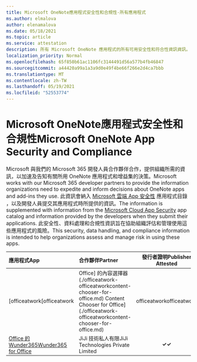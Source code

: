 ```yaml
---
title: Microsoft OneNote應用程式安全性和合規性-所有應用程式
ms.author: elmalova
author: elenamalova
ms.date: 05/18/2021
ms.topic: article
ms.service: attestation
description: 所有 Microsoft OneNote 應用程式的所有可用安全性和符合性資訊資訊。
localization_priority: Normal
ms.openlocfilehash: 65f850b61ac1106fc3144491d56a577b4fb46847
ms.sourcegitcommit: a44420a99a1a3a9d0e49f4be66f266e2d4ca7bbb
ms.translationtype: MT
ms.contentlocale: zh-TW
ms.lasthandoff: 05/19/2021
ms.locfileid: "52553774"
---
```

# <a name="microsoft-onenote-app-security-and-compliance"></a><span data-ttu-id="832c3-103">Microsoft OneNote應用程式安全性和合規性</span><span class="sxs-lookup"><span data-stu-id="832c3-103">Microsoft OneNote App Security and Compliance</span></span>

<span data-ttu-id="832c3-104">Microsoft 與我們的 Microsoft 365 開發人員合作夥伴合作，提供組織所需的資訊，以加速及告知有關所用 OneNote 應用程式和增益集的決策。</span><span class="sxs-lookup"><span data-stu-id="832c3-104">Microsoft works with our Microsoft 365 developer partners to provide the information organizations need to expedite and inform decisions about OneNote apps and add-ins they use.</span></span> <span data-ttu-id="832c3-105">此資訊會納入 [Microsoft 雲端 App 安全性](https://www.microsoft.com/en-us/enterprise-mobility-security/cloud-app-security) 應用程式目錄 ，以及開發人員提交其應用程式時所提供的資訊。</span><span class="sxs-lookup"><span data-stu-id="832c3-105">The information is supplemented with information from the [Microsoft Cloud App Security](https://www.microsoft.com/en-us/enterprise-mobility-security/cloud-app-security) app catalog and information provided by the developers when they submit their applications.</span></span> <span data-ttu-id="832c3-106">此安全性、資料處理和合規性資訊旨在協助組織評估和管理使用這些應用程式的風險。</span><span class="sxs-lookup"><span data-stu-id="832c3-106">This security, data handling, and compliance information is intended to help organizations assess and manage risk in using these apps.</span></span>

| <span data-ttu-id="832c3-107">**應用程式**</span><span class="sxs-lookup"><span data-stu-id="832c3-107">**App**</span></span> | <span data-ttu-id="832c3-108">**合作夥伴**</span><span class="sxs-lookup"><span data-stu-id="832c3-108">**Partner**</span></span> | <span data-ttu-id="832c3-109">**發行者證明**</span><span class="sxs-lookup"><span data-stu-id="832c3-109">**Publisher Attested**</span></span> | <span data-ttu-id="832c3-110">**認證**</span><span class="sxs-lookup"><span data-stu-id="832c3-110">**Certified**</span></span> |
|:--------|:------------|:----------------------:|:-------------:|
| <span data-ttu-id="832c3-111">[officeatwork</span><span class="sxs-lookup"><span data-stu-id="832c3-111">[officeatwork</span></span> | <span data-ttu-id="832c3-112">Office] 的內容選擇器 (./officeatwork-officeatworkcontent-chooser-for-office.md) </span><span class="sxs-lookup"><span data-stu-id="832c3-112">Content Chooser for Office](./officeatwork-officeatworkcontent-chooser-for-office.md)</span></span> | <span data-ttu-id="832c3-113">officeatwork</span><span class="sxs-lookup"><span data-stu-id="832c3-113">officeatwork</span></span> | <span data-ttu-id="832c3-114">**✓**</span><span class="sxs-lookup"><span data-stu-id="832c3-114">**✓**</span></span> | <img alt="Certified application badge" src="../media/certified-badge.png" height="25" width="25" /> |
| [<span data-ttu-id="832c3-115">Office 的 Wunder365</span><span class="sxs-lookup"><span data-stu-id="832c3-115">Wunder365 for Office</span></span>](./jiji-technologies-private-limited-wunder365-for-office.md) | <span data-ttu-id="832c3-116">JiJi 技術私人有限</span><span class="sxs-lookup"><span data-stu-id="832c3-116">JiJi Technologies Private Limited</span></span> | <span data-ttu-id="832c3-117">**✓**</span><span class="sxs-lookup"><span data-stu-id="832c3-117">**✓**</span></span> |  |
